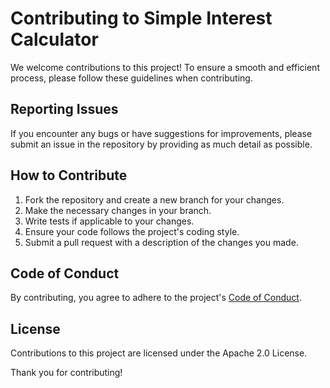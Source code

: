 # Contributing to Simple Interest Calculator

We welcome contributions to this project! To ensure a smooth and efficient process, please follow these guidelines when contributing.

## Reporting Issues

If you encounter any bugs or have suggestions for improvements, please submit an issue in the repository by providing as much detail as possible.

## How to Contribute

1. Fork the repository and create a new branch for your changes.
2. Make the necessary changes in your branch.
3. Write tests if applicable to your changes.
4. Ensure your code follows the project's coding style.
5. Submit a pull request with a description of the changes you made.

## Code of Conduct

By contributing, you agree to adhere to the project's [Code of Conduct](CODE_OF_CONDUCT.md).

## License

Contributions to this project are licensed under the Apache 2.0 License.

Thank you for contributing!
